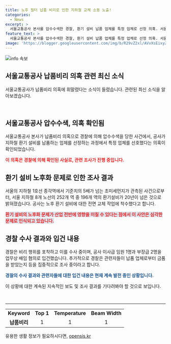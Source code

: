 ```yaml
---
title: 노후 필터 납품 비리로 인한 지하철 교체 소동 노출!
categories:
  - News
excerpt: >
  서울교통공사 본사를 압수수색한 경찰, 환기 설비 납품 업체를 특정 업체로 선정 의혹. 서울 1호선 종각역 초미세먼지 초과 측정, 지하철 252개 역 중 196개의 오래된 환기 설비 발견. 환기 필터 납품 업체 수사 결과, 비리 의혹으로 이사급 임원 1명과 부장급 2명이 업무상 배임 혐의로 입건되었으며, 추가 수사 진행 중. (총 144자)
feature_text: >
  서울교통공사 본사를 압수수색한 경찰, 환기 설비 납품 업체를 특정 업체로 선정 의혹. 서울 1호선 종각역 초미세먼지 초과 측정, 지하철 252개 역 중 196개의 오래된 환기 설비 발견. 환기 필터 납품 업체 수사 결과, 비리 의혹으로 이사급 임원 1명과 부장급 2명이 업무상 배임 혐의로 입건되었으며, 추가 수사 진행 중. (총 144자)
image: 'https://blogger.googleusercontent.com/img/b/R29vZ2xl/AVvXsEixyZcFfHzMRdzZMjFBmAUKJYCLCGyLL1o632UiGVXcaFdKo_bkvkuCioo0uUKlGfBVcT3P84aROyZIXSBEx3Aw5nCQ3pTgDom1WDC4m8eifvWiAmWEEVb4x6G_l8C0QH225ldMjyaFvpxGEBGNO37VmDTDMHGhJPq73UglMfDca1-0aw/s1600/blogspot.png'
---
```


<p><img src="https://blogger.googleusercontent.com/img/b/R29vZ2xl/AVvXsEixyZcFfHzMRdzZMjFBmAUKJYCLCGyLL1o632UiGVXcaFdKo_bkvkuCioo0uUKlGfBVcT3P84aROyZIXSBEx3Aw5nCQ3pTgDom1WDC4m8eifvWiAmWEEVb4x6G_l8C0QH225ldMjyaFvpxGEBGNO37VmDTDMHGhJPq73UglMfDca1-0aw/s1600/blogspot.png" alt="info 속보" /></p>

<h2 data-ke-size="size26">서울교통공사 납품비리 의혹 관련 최신 소식</h2>

<p>서울교통공사가 납품비리 의혹에 휘말렸다는 소식이 들렸습니다. 관련된 최신 소식을 알아보겠습니다.</p>

<p data-ke-size="size16">&nbsp;</p>

<h2>서울교통공사 압수수색, 의혹 확인됨</h2>

<p>서울교통공사 본사가 납품비리 의혹으로 경찰에 의해 압수수색을 당한 사건에서, 공사가 지하철 환기 설비를 납품하는 업체를 선정하는 과정에서 특정 업체를 선호했다는 의혹이 확인되었습니다.</p>

<p><b><span style="color: #ee2323;">이 의혹은 경찰에 의해 확인된 사실로, 관련 조사가 진행 중입니다.</span></b></p>

<h2>환기 설비 노후화 문제로 인한 조사 결과</h2>

<p>서울의 지하철 1호선 종각역에서 기준치의 5배가 넘는 초미세먼지가 관측된 사건으로부터, 서울 지하철 8개 노선의 252개 역 중 196개 역의 환기설비가 20년이 넘은 것으로 밝혀졌습니다. 공사는 노후 환기 설비에 대한 전면 교체 작업에 착수했다고 합니다.</p>

<p><b><span style="background-color: #21538527; color: #ee2323;">환기 설비의 노후화 문제가 산업 전반에 영향을 미칠 수 있다는 점에서 이 사안은 심각한 문제로 인식되고 있습니다.</span></b></p>

<h2>경찰 수사 결과와 입건 내용</h2>

<p>경찰은 비리 행위를 포착하고 이를 수사 중이며, 공사 이사급 임원 1명과 부장급 2명을 업무상 배임 혐의로 입건했습니다. 추가적으로 경찰은 관련자들이 납품 업체로부터 금품을 받았는지 등을 집중적으로 조사 중이라고 합니다.</p>

<p><b><span style="color: #1a5490;">경찰의 수사 결과와 관련자들에 대한 입건 내용은 현재 계속 발전 중인 상황입니다.</span></b></p>

<p>이 상황에 대한 계속된 지속적인 보도 및 조사 결과를 기다려봐야 할 것으로 보입니다.</p>

<p data-ke-size="size16">&nbsp;</p>

<hr>

<table>
<tbody>
<tr>
<td style="text-align: center;"><b>Keyword</b></td>
<td style="text-align: center;"><b>Top 1</b></td>
<td style="text-align: center;"><b>Temperature</b></td>
<td style="text-align: center;"><b>Beam Width</b></td>
</tr>
<tr>
<td style="text-align: center; height: 17px;"><b>납품비리</b></td>
<td style="text-align: center; height: 17px;">1</td>
<td style="text-align: center; height: 17px;">1</td>
<td style="text-align: center; height: 17px;">1</td>
</tr>
</tbody>
</table>
유용한 생활 정보가 필요하시다면, <a href="https://opensis.kr" rel="dofollow">opensis.kr</a>


